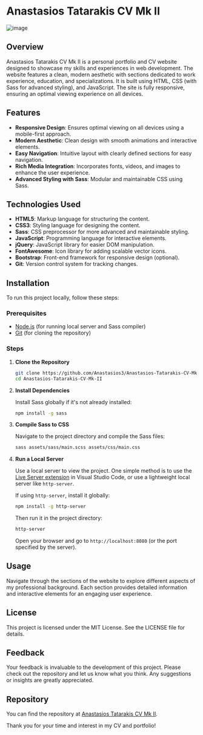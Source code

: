 # Anastasios Tatarakis CV Mk II

![image](https://github.com/Anastasios3/Anastasios-Tatarakis-CV-Mk-II/assets/117446378/bbc391c9-eac8-4a9c-a49e-56666eca8575)


## Overview

Anastasios Tatarakis CV Mk II is a personal portfolio and CV website designed to showcase my skills and experiences in web development. The website features a clean, modern aesthetic with sections dedicated to work experience, education, and specializations. It is built using HTML, CSS (with Sass for advanced styling), and JavaScript. The site is fully responsive, ensuring an optimal viewing experience on all devices.

## Features

- **Responsive Design**: Ensures optimal viewing on all devices using a mobile-first approach.
- **Modern Aesthetic**: Clean design with smooth animations and interactive elements.
- **Easy Navigation**: Intuitive layout with clearly defined sections for easy navigation.
- **Rich Media Integration**: Incorporates fonts, videos, and images to enhance the user experience.
- **Advanced Styling with Sass**: Modular and maintainable CSS using Sass.

## Technologies Used

- **HTML5**: Markup language for structuring the content.
- **CSS3**: Styling language for designing the content.
- **Sass**: CSS preprocessor for more advanced and maintainable styling.
- **JavaScript**: Programming language for interactive elements.
- **jQuery**: JavaScript library for easier DOM manipulation.
- **FontAwesome**: Icon library for adding scalable vector icons.
- **Bootstrap**: Front-end framework for responsive design (optional).
- **Git**: Version control system for tracking changes.

## Installation

To run this project locally, follow these steps:

### Prerequisites

- [Node.js](https://nodejs.org/) (for running local server and Sass compiler)
- [Git](https://git-scm.com/) (for cloning the repository)

### Steps

1. **Clone the Repository**

   ```bash
   git clone https://github.com/Anastasios3/Anastasios-Tatarakis-CV-Mk-II.git
   cd Anastasios-Tatarakis-CV-Mk-II
   ```

2. **Install Dependencies**

   Install Sass globally if it's not already installed:

   ```bash
   npm install -g sass
   ```

3. **Compile Sass to CSS**

   Navigate to the project directory and compile the Sass files:

   ```bash
   sass assets/sass/main.scss assets/css/main.css
   ```

4. **Run a Local Server**

   Use a local server to view the project. One simple method is to use the [Live Server extension](https://marketplace.visualstudio.com/items?itemName=ritwickdey.LiveServer) in Visual Studio Code, or use a lightweight local server like `http-server`.

   If using `http-server`, install it globally:

   ```bash
   npm install -g http-server
   ```

   Then run it in the project directory:

   ```bash
   http-server
   ```

   Open your browser and go to `http://localhost:8080` (or the port specified by the server).

## Usage

Navigate through the sections of the website to explore different aspects of my professional background. Each section provides detailed information and interactive elements for an engaging user experience.

## License

This project is licensed under the MIT License. See the LICENSE file for details.

## Feedback

Your feedback is invaluable to the development of this project. Please check out the repository and let us know what you think. Any suggestions or insights are greatly appreciated.

## Repository

You can find the repository at [Anastasios Tatarakis CV Mk II](https://github.com/Anastasios3/Anastasios-Tatarakis-CV-Mk-II).

Thank you for your time and interest in my CV and portfolio!
